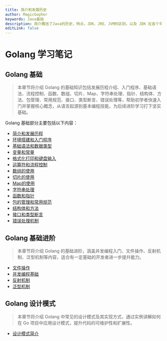 ```yaml
---
title: 简介和发展历史
author: MagicGopher
keywords: Java基础
description: 简介概括了Java的历史，特点，JDK、JRE、JVM的区别，以及 JDK 在各个平台的安装教程。
editLink: false
---
```


# Golang 学习笔记

## Golang 基础

> 本章节将介绍 Golang 的基础知识包括发展历程介绍、入门程序、基础语法、流程控制、函数、数组、切片、Map、字符串处理、指针、结构体、方法、包管理、常用规范、接口、类型断言、错误处理等，帮助初学者快速入门并掌握核心概念，从语言起源到基本编程技能，为后续进阶学习打下坚实基础。

Golang 基础部分主要包括以下内容：
- [简介和发展历程](./01-Golang基础/01-简介和发展历程.md)
- [环境搭建和入门程序](./01-Golang基础/02-环境搭建和入门程序.md)
- [基础语法和数据类型](01-Golang基础/03-基础语法和数据类型.md)
- [变量和常量](./01-Golang基础/04-变量和常量.md)
- [格式化打印和键盘输入](./01-Golang基础/05-格式化打印和键盘输入.md)
- [运算符和流程控制](./01-Golang基础/06-运算符和流程控制.md)
- [数组的使用](./01-Golang基础/07-数组的使用.md)
- [切片的使用](./01-Golang基础/08-切片的使用.md)
- [Map的使用](./01-Golang基础/09-Map的使用.md)
- [字符串处理](./01-Golang基础/10-字符串处理.md)
- [函数和指针](./01-Golang基础/11-函数和指针.md)
- [包的管理和常用规范](./01-Golang基础/12-包的管理和常用规范.md)
- [结构体和方法](./01-Golang基础/13-结构体和方法.md)
- [接口和类型断言](./01-Golang基础/14-接口和类型断言.md)
- [错误处理机制](./01-Golang基础/15-错误处理机制.md)

## Golang 基础进阶

> 本章节将介绍 Golang 的基础进阶，涵盖并发编程入门、文件操作、反射机制、泛型机制等内容，适合有一定基础的开发者进一步提升能力。

- [文件操作](./02-Golang基础进阶/01-文件操作.md)
- [并发编程基础](./02-Golang基础进阶/02-并发编程基础.md)
- [反射机制](./02-Golang基础进阶/03-反射机制.md)
- [泛型机制](./02-Golang基础进阶/04-泛型机制.md)

## Golang 设计模式

> 本章节将介绍 Golang 中常见的设计模式及其实现方式，通过实例讲解如何在 Go 项目中应用设计模式，提升代码的可维护性和扩展性。

- [设计模式简介](./03-Golang设计模式/01-设计模式简介.md)